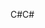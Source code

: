 <span data-ttu-id="cb625-101">C#</span><span class="sxs-lookup"><span data-stu-id="cb625-101">C#</span></span>